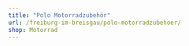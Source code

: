 ```yaml
---
title: "Polo Motorradzubehör"
url: /freiburg-im-breisgau/polo-motorradzubehoer/
shop: Motorrad
---
```

